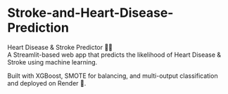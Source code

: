 # Stroke-and-Heart-Disease-Prediction
Heart Disease &amp; Stroke Predictor 🏥💡  
A Streamlit-based web app that predicts the likelihood of Heart Disease &amp; Stroke using machine learning. 

Built with XGBoost, SMOTE for balancing, and multi-output classification and deployed on Render 🚀.
